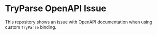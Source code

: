 # TryParse OpenAPI Issue

This repository shows an issue with OpenAPI documentation when using custom `TryParse` binding.
